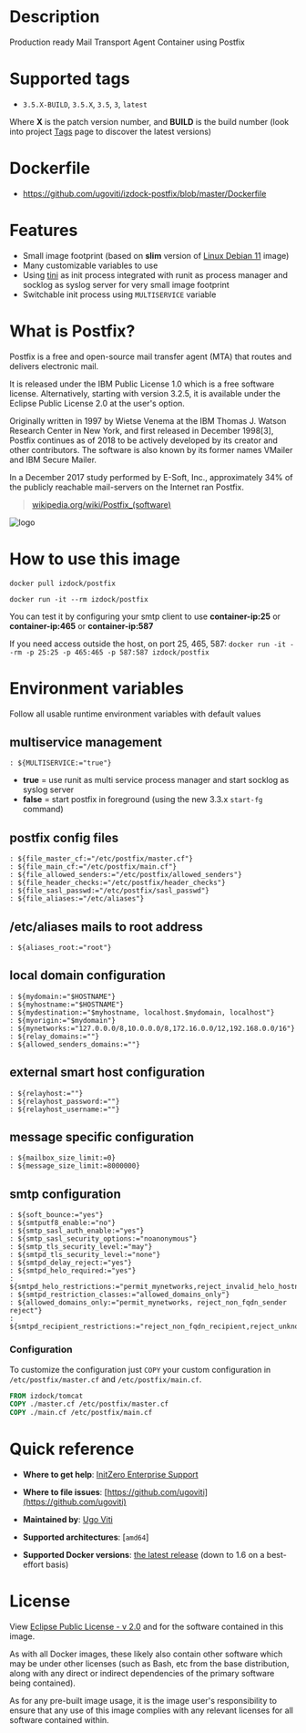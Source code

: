 # Description
Production ready Mail Transport Agent Container using Postfix

# Supported tags
-	`3.5.X-BUILD`, `3.5.X`, `3.5`, `3`, `latest`

Where **X** is the patch version number, and **BUILD** is the build number (look into project [Tags](/repository/docker/izdock/postfix/tags/) page to discover the latest versions)

# Dockerfile
- https://github.com/ugoviti/izdock-postfix/blob/master/Dockerfile

# Features
- Small image footprint (based on **slim** version of [Linux Debian 11](/_/debian/) image)
- Many customizable variables to use
- Using [tini](https://github.com/krallin/tini) as init process integrated with runit as process manager and socklog as syslog server for very small image footprint
- Switchable init process using ```MULTISERVICE``` variable

# What is Postfix?
Postfix is a free and open-source mail transfer agent (MTA) that routes and delivers electronic mail.

It is released under the IBM Public License 1.0 which is a free software license. Alternatively, starting with version 3.2.5, it is available under the Eclipse Public License 2.0 at the user's option.

Originally written in 1997 by Wietse Venema at the IBM Thomas J. Watson Research Center in New York, and first released in December 1998[3], Postfix continues as of 2018 to be actively developed by its creator and other contributors. The software is also known by its former names VMailer and IBM Secure Mailer.

In a December 2017 study performed by E-Soft, Inc., approximately 34% of the publicly reachable mail-servers on the Internet ran Postfix.

> [wikipedia.org/wiki/Postfix_(software)](https://en.wikipedia.org/wiki/Postfix_(software))

![logo](http://www.postfix.org/mysza.gif)

# How to use this image

```docker pull izdock/postfix```

```docker run -it --rm izdock/postfix```

You can test it by configuring your smtp client to use **container-ip:25** or **container-ip:465** or **container-ip:587**

If you need access outside the host, on port 25, 465, 587:
```docker run -it --rm -p 25:25 -p 465:465 -p 587:587 izdock/postfix```

# Environment variables

Follow all usable runtime environment variables with default values

## multiservice management
```
: ${MULTISERVICE:="true"}
```
  * **true** = use runit as multi service process manager and start socklog as syslog server
  * **false** = start postfix in foreground (using the new 3.3.x ```start-fg``` command)

## postfix config files
```
: ${file_master_cf:="/etc/postfix/master.cf"}
: ${file_main_cf:="/etc/postfix/main.cf"}
: ${file_allowed_senders:="/etc/postfix/allowed_senders"}
: ${file_header_checks:="/etc/postfix/header_checks"}
: ${file_sasl_passwd:="/etc/postfix/sasl_passwd"}
: ${file_aliases:="/etc/aliases"}
```

## /etc/aliases mails to root address
```
: ${aliases_root:="root"}
```

## local domain configuration
```
: ${mydomain:="$HOSTNAME"}
: ${myhostname:="$HOSTNAME"}
: ${mydestination:="$myhostname, localhost.$mydomain, localhost"}
: ${myorigin:="$mydomain"}
: ${mynetworks:="127.0.0.0/8,10.0.0.0/8,172.16.0.0/12,192.168.0.0/16"}
: ${relay_domains:=""}
: ${allowed_senders_domains:=""}
```

## external smart host configuration
```
: ${relayhost:=""}
: ${relayhost_password:=""}
: ${relayhost_username:=""}
```

## message specific configuration
```
: ${mailbox_size_limit:=0}
: ${message_size_limit:=8000000}
```

## smtp configuration
```
: ${soft_bounce:="yes"}
: ${smtputf8_enable:="no"}
: ${smtp_sasl_auth_enable:="yes"}
: ${smtp_sasl_security_options:="noanonymous"}
: ${smtp_tls_security_level:="may"}
: ${smtpd_tls_security_level:="none"}
: ${smtpd_delay_reject:="yes"}
: ${smtpd_helo_required:="yes"}
: ${smtpd_helo_restrictions:="permit_mynetworks,reject_invalid_helo_hostname,permit"}
: ${smtpd_restriction_classes:="allowed_domains_only"}
: ${allowed_domains_only:="permit_mynetworks, reject_non_fqdn_sender reject"}
: ${smtpd_recipient_restrictions:="reject_non_fqdn_recipient,reject_unknown_recipient_domain,reject_unverified_recipient"}
```

### Configuration
To customize the configuration just `COPY` your custom configuration in `/etc/postfix/master.cf` and `/etc/postfix/main.cf`.

```dockerfile
FROM izdock/tomcat
COPY ./master.cf /etc/postfix/master.cf
COPY ./main.cf /etc/postfix/main.cf
```

# Quick reference

-	**Where to get help**:
	[InitZero Enterprise Support](https://www.initzero.it/)

-	**Where to file issues**:
	[https://github.com/ugoviti](https://github.com/ugoviti)

-	**Maintained by**:
	[Ugo Viti](https://github.com/ugoviti)

-	**Supported architectures**:
	[`amd64`]

-	**Supported Docker versions**:
	[the latest release](https://github.com/docker/docker-ce/releases/latest) (down to 1.6 on a best-effort basis)

# License

View [Eclipse Public License - v 2.0](http://www.eclipse.org/legal/epl-v20.html) and for the software contained in this image.

As with all Docker images, these likely also contain other software which may be under other licenses (such as Bash, etc from the base distribution, along with any direct or indirect dependencies of the primary software being contained).

As for any pre-built image usage, it is the image user's responsibility to ensure that any use of this image complies with any relevant licenses for all software contained within.
